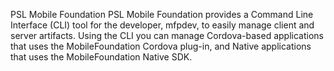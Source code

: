 PSL Mobile Foundation
PSL Mobile Foundation provides a Command Line Interface (CLI) tool for the developer, mfpdev, to easily manage client and server artifacts.
Using the CLI you can manage Cordova-based applications that uses the MobileFoundation Cordova plug-in, and Native applications that uses the MobileFoundation Native SDK.
